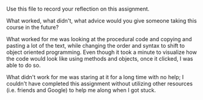 Use this file to record your reflection on this assignment. 

What worked, what didn't, what advice would you give someone taking this course in the future?


What worked for me was looking at the procedural code and copying and pasting a lot of the text, while changing the order and syntax to shift to object oriented programming. Even though it took a minute to visualize how the code would look like using methods and objects, once it clicked, I was able to do so. 

What didn't work for me was staring at it for a long time with no help; I couldn't have completed this assignment without utilizing other resources (i.e. friends and Google) to help me along when I got stuck.